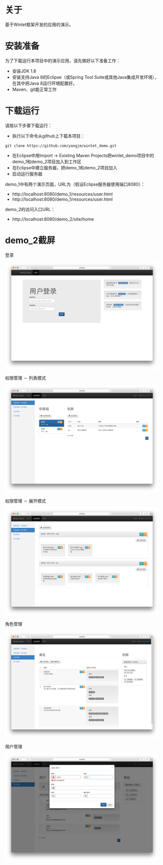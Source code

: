 # 关于

基于Winlet框架开发的应用的演示。

# 安装准备

为了下载运行本项目中的演示应用，请先做好以下准备工作：

* 安装JDK 1.8
* 安装支持Java 8的Eclipse（或Spring Tool Suite或其他Java集成开发环境），在其中把Java 8运行环境配置好。
* Maven、git能正常工作
 
# 下载运行

请按以下步骤下载运行：
* 执行以下命令从github上下载本项目：
```
git clone https://github.com/yangjm/winlet_demo.git
```
* 在Eclipse中用Import -> Existing Maven Projects把winlet_demo项目中的demo_1和demo_2项目加入到工作区
* 在Eclipse中建立服务器，把demo_1和demo_2项目加入
* 启动运行服务器


demo_1中有两个演示页面，URL为（假设Eclipse服务器使用端口8080）：
* http://localhost:8080/demo_1/resources/user.html
* http://localhost:8080/demo_1/resources/user.html

demo_2的访问入口URL：
* http://localhost:8080/demo_2/site/home

# demo_2截屏

登录

![demo2_1](https://github.com/yangjm/winlet_demo/blob/master/doc/demo2_1.png)

权限管理 － 列表模式

![demo2_2](https://github.com/yangjm/winlet_demo/blob/master/doc/demo2_2.png)

权限管理 － 展开模式

![demo2_3](https://github.com/yangjm/winlet_demo/blob/master/doc/demo2_3.png)

角色管理

![demo2_4](https://github.com/yangjm/winlet_demo/blob/master/doc/demo2_4.png)

用户管理

![demo2_5](https://github.com/yangjm/winlet_demo/blob/master/doc/demo2_5.png)
